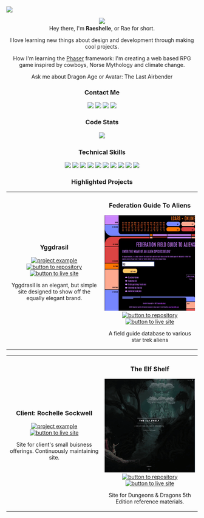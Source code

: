 <!-- HEADER -->
  <img align="center" src="https://github.com/raeplusplus/raeplusplus/blob/main/RaeshelleRose_GitHub_Cover.png">

  <p align="center">
    <img src="https://readme-typing-svg.herokuapp.com?color=CB4D89&center=true&vCenter=true&lines=software+engineer;game+developer;fiction+writer">
    <br>
    Hey there, I'm <strong>Raeshelle</strong>, or Rae for short.
  </p>
  <p align="center">
    I love learning new things about design and development through making cool projects.  
  </p>
  <p align="center">
  How I'm learning the <a href="https://phaser.io/">Phaser</a> framework: I'm creating a web based RPG game inspired by cowboys, Norse Mythology and climate change.
  </p>
  <p align="center">
  Ask me about Dragon Age or Avatar: The Last Airbender
  </p>
  
<!-- SOCIALS -->
  <h3 align="center">Contact Me</h3>
  <p align="center">
    <a href="https://twitter.com/raeplusplus"><img src="https://img.shields.io/badge/Twitter-CB4D89?&style=plastic&logo=twitter&logoColor=white" height=25></a>
    <a href="https://www.codewars.com/users/raeplusplus"><img src="https://img.shields.io/badge/Codewars-CB4D89?style=plastic&logo=Codewars&logoColor=white" height=25></a>
    <a href="mailto:raeplusplus@gmail.com"><img src="https://img.shields.io/badge/Email-CB4D89?style=plastic&logo=gmail&logoColor=white" height=25></a>
    <a href="https://www.linkedin.com/in/raeshellerose/"><img src="https://img.shields.io/badge/LinkedIn-CB4D89?style=plastic&logo=linkedin&logoColor=white" height=25></a>
    <!-- <a href="https://dev.to/raeplusplus"><img src="https://img.shields.io/badge/Download_Resume-CB4D89?style=plastic&logo=googledrive&logoColor=white" height=25></a> -->
  </p>


<!-- LANGUAGES/TOOLS -->
  <h3 align="center">Code Stats</h3>
  <p align="center">
    <img src="https://github-readme-streak-stats.herokuapp.com?user=raeplusplus&theme=monokai&date_format=j%20M%5B%20Y%5D">
  </p>
  <h3 align="center">Technical Skills</h3>
    <p align="center">
      <img src="https://img.shields.io/badge/HTML5-CB4D89?style=plastic&logo=html5&logoColor=white" height=25>
      <img src="https://img.shields.io/badge/CSS3-CB4D89?style=plastic&logo=css3&logoColor=white" height=25>
      <img src="https://img.shields.io/badge/JavaScript-CB4D89?style=plastic&logo=javascript&logoColor=F7DF1E" height=25>
      <img src="https://img.shields.io/badge/Node.js-CB4D89?style=plastic&logo=nodedotjs&logoColor=white" height=25>
      <img src="https://img.shields.io/badge/React-CB4D89?style=plastic&logo=react&logoColor=61DAFB" height=25>
      <img src="https://img.shields.io/badge/Express.js-CB4D89?style=plastic&logo=express&logoColor=white" height=25>
      <img src="https://img.shields.io/badge/MongoDB-CB4D89?style=plastic&logo=mongodb&logoColor=white" height=25>
      <img src="https://img.shields.io/badge/Figma-CB4D89?style=plastic&logo=figma&logoColor=white" height=25>
      <img src="https://img.shields.io/badge/Visual_Studio-CB4D89?style=plastic&logo=visual%20studio&logoColor=white" height=25>
      <img src="https://img.shields.io/badge/GIT-CB4D89?style=plastic&logo=git&logoColor=white" height=25>
    </p>
  <!-- PROJECTS -->
  <h3 align="center">Highlighted Projects</h3>
<div align="center">
  <table>
      <tr>
        <td width="50%">
          <h3 align="center">Yggdrasil</h3>
          <p align="center">
            <a href="https://github.com/raeplusplus/yggdrasil" target="_blank" rel="noreferrer"> <img src="https://media.giphy.com/media/6gjHYgUgjpJxhD1JtA/giphy.gif" alt="project example"/> </a>
            <span> <a href="https://github.com/raeplusplus/Yggdrasil" target="_blank" rel="noreferrer""><img src="https://img.shields.io/badge/-repo-CB4D89?style=plastic&logo=github&logoColor=000000" alt="button to repository" height ="25px"></a> <a href="https://yggdrasilrealm.netlify.app/" target="_blank" rel="noreferrer"><img src="https://img.shields.io/badge/-live%20site-CB4D89?style=plastic" alt="button to live site" height="25px"></a> </span>
            <p align="center">
              Yggdrasil is an elegant, but simple site designed to show off the equally elegant brand.
            </p>
          </p>
        </td>
        <td width="50%">
          <h3 align="center">Federation Guide To Aliens</h3>
          <p align="center">
            <a href="https://github.com/raeplusplus/star-trek-app" target="_blank" rel="noreferrer"> <img src="https://github.com/raeplusplus/star-trek-app/blob/main/star-trek-app.gif" alt="Federation Field Guide To Aliens project gif, typing in alien name and getting back information displayed on page"/> </a>
            <span> <a href="https://github.com/raeplusplus/star-trek-app" target="_blank" rel="noreferrer""><img src="https://img.shields.io/badge/-repo-CB4D89?style=plastic&logo=github&logoColor=000000" alt="button to repository" height ="25px"></a> <a href="https://federationfieldguide.netlify.app/" target="_blank" rel="noreferrer"><img src="https://img.shields.io/badge/-live%20site-CB4D89?style=plastic" alt="button to live site" height="25px"></a> </span>
            <p align="center">
              A field guide database to various star trek aliens 
            </p>
          </p>
        </td>
      </tr>
  </table>
  <table>
      <tr>
        <td width="50%">
          <h3 align="center">Client: Rochelle Sockwell</h3>
          <p align="center">
            <a href="https://rochellesockwell.netlify.app/" target="_blank" rel="noreferrer"> <img src="https://media.giphy.com/media/RiUjbYZ3YPkq3ffkR9/giphy.gif" alt="project example"/> </a>
            <span> <a href="https://rochellesockwell.netlify.app/" target="_blank" rel="noreferrer""></a> <a href="https://rochellesockwell.netlify.app/" target="_blank" rel="noreferrer"><img src="https://img.shields.io/badge/-live%20site-CB4D89?style=plastic" alt="button to live site" height="25px"></a> </span>
            <p align="center">
              Site for client's small buisness offerings. Continuously maintaining site.
            </p>
          </p>
        </td>
        <td width="50%">
          <h3 align="center">The Elf Shelf</h3>
          <p align="center">
            <a href="https://theelfshelf.netlify.app/index.html" target="_blank" rel="noreferrer"> <img src="https://github.com/raeplusplus/the-elf-shelf-dnd/blob/main/the-elf-shelf.gif" alt="project example"/> </a>
            <span> <a href="https://theelfshelf.netlify.app/index.html" target="_blank" rel="noreferrer""></a> <a href="https://github.com/raeplusplus/the-elf-shelf-dnd" target="_blank" rel="noreferrer""><img src="https://img.shields.io/badge/-repo-CB4D89?style=plastic&logo=github&logoColor=000000" alt="button to repository" height ="25px"></a> <a href="https://theelfshelf.netlify.app/index.html" target="_blank" rel="noreferrer"><img src="https://img.shields.io/badge/-live%20site-CB4D89?style=plastic" alt="button to live site" height="25px"></a> </span>
            <p align="center">
              Site for Dungeons & Dragons 5th Edition reference materials.
            </p>
          </p>
        </td>
      </tr>
  </table>
</div>
